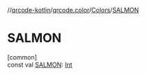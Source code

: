 //[qrcode-kotlin](../../../index.md)/[qrcode.color](../index.md)/[Colors](index.md)/[SALMON](-s-a-l-m-o-n.md)

# SALMON

[common]\
const val [SALMON](-s-a-l-m-o-n.md): [Int](https://kotlinlang.org/api/latest/jvm/stdlib/kotlin/-int/index.html)
